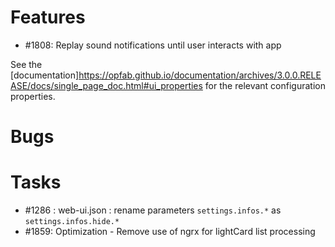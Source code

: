 

# Features
* #1808: Replay sound notifications until user interacts with app

See the [documentation]https://opfab.github.io/documentation/archives/3.0.0.RELEASE/docs/single_page_doc.html#ui_properties for the relevant configuration properties.


# Bugs

# Tasks

* #1286 : web-ui.json : rename parameters `settings.infos.*` as `settings.infos.hide.*`
* #1859: Optimization - Remove use of ngrx for lightCard list processing

